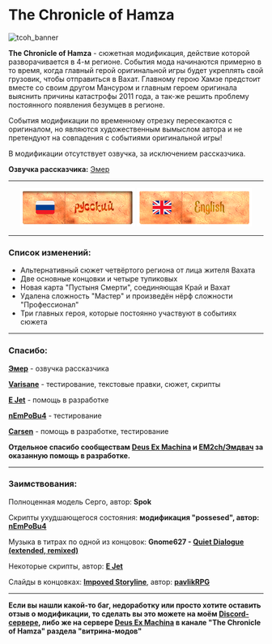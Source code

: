 # The Chronicle of Hamza
![tcoh_banner](https://github.com/user-attachments/assets/7fa7de5e-c459-46ac-b26e-4d4af801bc0a)

**The Chronicle of Hamza** - cюжетная модификация, действие которой разворачивается в 4-м регионе. События мода начинаются примерно в то время, когда главный герой оригинальной игры будет укреплять свой грузовик, чтобы отправиться в Вахат. Главному герою Хамзе предстоит вместе со своим другом Мансуром и главным героем оригинала выяснить причины катастрофы 2011 года, а так-же решить проблему постоянного появления безумцев в регионе.

События модификации по временному отрезку пересекаются с оригиналом, но являются художественным вымыслом автора и не претендуют на совпадения с событиями оригинальной игры!

В модификации отсутствует озвучка, за исключением рассказчика.

**Озвучка рассказчика:** [Эмер](https://www.youtube.com/@emerehhhhh)

---
<div align="center">
  
![RU Readme](gitassets/ru_banner_sel.png)   [![EN Readme](gitassets/en_banner.png)](https://github.com/stakanyash/The-Chronicle-of-Hamza/blob/main/README_en.md)

</div>

---
### Список изменений:

- Альтернативный сюжет четвёртого региона от лица жителя Вахата
- Две основные концовки и четыре тупиковых
- Новая карта "Пустыня Смерти", соединяющая Край и Вахат
- Удалена сложность "Мастер" и произведён нёрф сложности "Профессионал"
- Три главных героя, которые постоянно участвуют в событиях сюжета

--- 
### Спасибо:


**[Эмер](https://www.youtube.com/@emerehhhhh)** - озвучка рассказчика

**[Varisane](https://github.com/Varisane)** - тестирование, текстовые правки, сюжет, скрипты

**[E Jet](https://github.com/ejetaxeblevich)** - помощь в разработке

**[nEmPoBu4](https://github.com/lyokhatankist)** - тестирование

**[Carsen](https://github.com/CarsenStream)** - помощь в разработке, тестирование

**Отдельное спасибо сообществам [Deus Ex Machina](https://github.com/DeusExMachinaTeam) и [EM2ch/Эмдвач](https://vk.com/em2ch) за оказанную помощь в разработке.**

---
### Заимствования:

Полноценная модель Серго, автор: **Spok**

Скрипты ухудшающегося состояния: **модификация "possesed", автор: [nEmPoBu4](https://github.com/lyokhatankist)**

Музыка в титрах по одной из концовок: **Gnome627 - [Quiet Dialogue (extended, remixed)](https://youtu.be/bhsTFClFSjo)**

Некоторые скрипты, автор: **[E Jet](https://github.com/ejetaxeblevich)**

Слайды в концовках: **[Impoved Storyline](https://github.com/zatinu322/ImprovedStoryline)**, автор: **[pavlikRPG](https://github.com/zatinu322/)**

---

**Если вы нашли какой-то баг, недоработку или просто хотите оставить отзыв о модификации, то сделать вы это можете на моём [Discord-сервере](https://discord.gg/5UAjrrsM5B), либо же на сервере [Deus Ex Machina](https://discord.gg/PVW57kr) в канале "The Chronicle of Hamza" разделa "витрина-модов"**